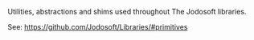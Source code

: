 ﻿Utilities, abstractions and shims used throughout The Jodosoft libraries.

See: https://github.com/Jodosoft/Libraries/#primitives